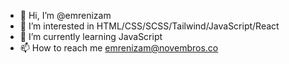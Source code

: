 - 👋 Hi, I’m @emrenizam
- 👀 I’m interested in HTML/CSS/SCSS/Tailwind/JavaScript/React
- 🌱 I’m currently learning JavaScript
- 📫 How to reach me emrenizam@novembros.co

<!---
emrenizam/emrenizam is a ✨ special ✨ repository because its `README.md` (this file) appears on your GitHub profile.
You can click the Preview link to take a look at your changes.
--->
